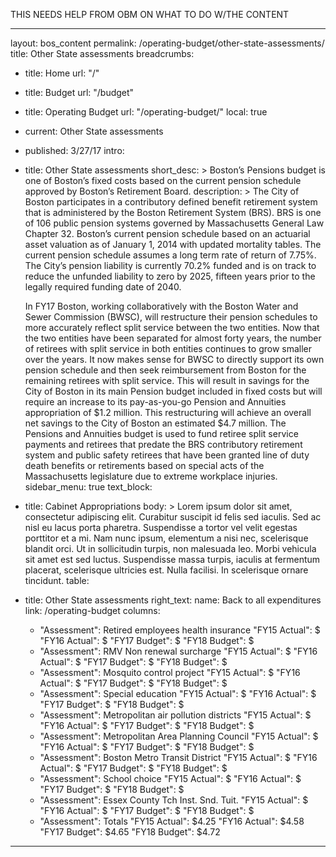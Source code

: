 THIS NEEDS HELP FROM OBM ON WHAT TO DO W/THE CONTENT

---
layout: bos_content
permalink: /operating-budget/other-state-assessments/
title: Other State assessments
breadcrumbs:
 - title: Home
   url: "/"
 - title: Budget
   url: "/budget"
 - title: Operating Budget
   url: "/operating-budget/"
   local: true
 - current: Other State assessments
 - published: 3/27/17
intro:
 - title: Other State assessments
   short_desc: >
     Boston’s Pensions budget is one of Boston’s fixed costs based on the current pension schedule approved by Boston’s Retirement Board.
   description: >
     The City of Boston participates in a contributory defined benefit retirement system that is administered by the Boston Retirement System (BRS). BRS is one of 106 public pension systems governed by Massachusetts General Law Chapter 32. Boston’s current pension schedule based on an actuarial asset valuation as of January 1, 2014 with updated mortality tables. The current pension schedule assumes a long term rate of return of 7.75%. The City’s pension liability is currently 70.2% funded and is on track to reduce the unfunded liability to zero by 2025, fifteen years prior to the legally required funding date of 2040.

     In FY17 Boston, working collaboratively with the Boston Water and Sewer Commission (BWSC), will restructure their pension schedules to more accurately reflect split service between the two entities. Now that the two entities have been separated for almost forty years, the number of retirees with split service in both entities continues to grow smaller over the years. It now makes sense for BWSC to directly support its own pension schedule and then seek reimbursement from Boston for the remaining retirees with split service. This will result in savings for the City of Boston in its main Pension budget included in fixed costs but will require an increase to its pay-as-you-go Pension and Annuities appropriation of $1.2 million. This restructuring will achieve an overall net savings to the City of Boston an estimated $4.7 million. The Pensions and Annuities budget is used to fund retiree split service payments and retirees that predate the BRS contributory retirement system and public safety retirees that have been granted line of duty death benefits or retirements based on special acts of the Massachusetts legislature due to extreme workplace injuries.
   sidebar_menu: true
text_block:
  - title: Cabinet Appropriations
    body: >
      Lorem ipsum dolor sit amet, consectetur adipiscing elit. Curabitur suscipit id
      felis sed iaculis. Sed ac nisl eu lacus porta pharetra. Suspendisse a tortor vel
      velit egestas porttitor et a mi. Nam nunc ipsum, elementum a nisi nec, scelerisque
      blandit orci. Ut in sollicitudin turpis, non malesuada leo. Morbi vehicula sit
      amet est sed luctus. Suspendisse massa turpis, iaculis at fermentum placerat,
      scelerisque ultricies est. Nulla facilisi. In scelerisque ornare tincidunt.
table:
  - title: Other State assessments
    right_text:
      name: Back to all expenditures
      link: /operating-budget
    columns:
      - "Assessment": Retired employees health insurance
        "FY15 Actual": $
        "FY16 Actual": $
        "FY17 Budget": $
        "FY18 Budget": $
      - "Assessment": RMV Non renewal surcharge
        "FY15 Actual": $
        "FY16 Actual": $
        "FY17 Budget": $
        "FY18 Budget": $
      - "Assessment": Mosquito control project
        "FY15 Actual": $
        "FY16 Actual": $
        "FY17 Budget": $
        "FY18 Budget": $
      - "Assessment": Special education
        "FY15 Actual": $
        "FY16 Actual": $
        "FY17 Budget": $
        "FY18 Budget": $
      - "Assessment": Metropolitan air pollution districts
        "FY15 Actual": $
        "FY16 Actual": $
        "FY17 Budget": $
        "FY18 Budget": $
      - "Assessment": Metropolitan Area Planning Council
        "FY15 Actual": $
        "FY16 Actual": $
        "FY17 Budget": $
        "FY18 Budget": $
      - "Assessment": Boston Metro Transit District
        "FY15 Actual": $
        "FY16 Actual": $
        "FY17 Budget": $
        "FY18 Budget": $
      - "Assessment": School choice
        "FY15 Actual": $
        "FY16 Actual": $
        "FY17 Budget": $
        "FY18 Budget": $
      - "Assessment": Essex County Tch Inst. Snd. Tuit.
        "FY15 Actual": $
        "FY16 Actual": $
        "FY17 Budget": $
        "FY18 Budget": $
      - "Assessment": Totals
        "FY15 Actual": $4.25
        "FY16 Actual": $4.58
        "FY17 Budget": $4.65
        "FY18 Budget": $4.72
---
